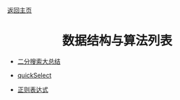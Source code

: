 [返回主页](..)

# <center>数据结构与算法列表</center>

- [二分搜索大总结](./binarySearch/index.md)

- [quickSelect](./quickSelect/index.md)

- [正则表达式](./RegExp/index.md)